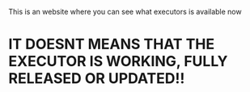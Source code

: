 This is an website where you can see what executors is available now
# IT DOESNT MEANS THAT THE EXECUTOR IS WORKING, FULLY RELEASED OR UPDATED!!
